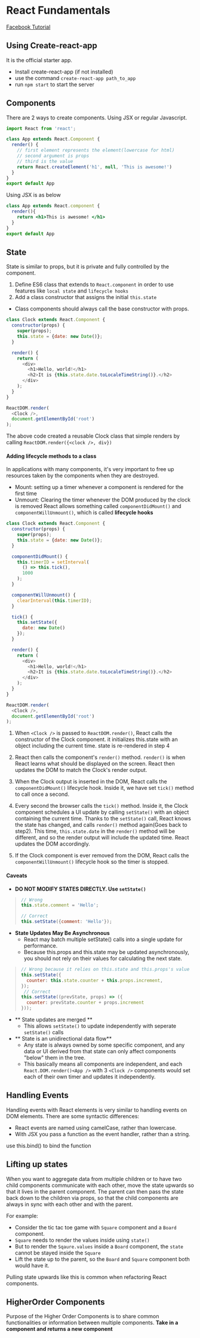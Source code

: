 # React Fundamentals

[Facebook Tutorial](https://facebook.github.io/react/docs/introducing-jsx.html)

## Using Create-react-app
It is the official starter app. 
  * Install create-react-app (if not installed)
  * use the command `create-react-app path_to_app`
  * run `npm start` to start the server

## Components
There are 2 ways to create components. Using JSX or regular Javascript.
```javascript
import React from 'react';

class App extends React.Component {
  render() {
    // first element represents the element(lowercase for html)
    // second argument is props
    // third is the value
    return React.createElement('h1', null, 'This is awesome!')
  }
}
export default App
```
Using JSX is as below
```jsx
class App extends React.component {
  render(){
    return <h1>This is awesome! </h1>
  }
}
export default App
```

## State
State is similar to props, but it is private and fully controlled by the component.
1. Define ES6 class that extends to `React.component` in order to use features like `local state` and `lifecycle hooks`
2. Add a class constructor that assigns the initial `this.state`
  * Class components should always call the base constructor with props.
```javascript
class Clock extends React.Component {
  constructor(props) {
    super(props);
    this.state = {date: new Date()};
  }

  render() {
    return (
      <div>
        <h1>Hello, world!</h1>
        <h2>It is {this.state.date.toLocaleTimeString()}.</h2>
      </div>
    );
  }
}

ReactDOM.render(
  <Clock />,
  document.getElementById('root')
);
```
The above code created a reusable Clock class that simple renders by calling `ReactDOM.render({<clock />, div})`

#### Adding lifecycle methods to a class
In applications with many components, it's very important to free up resources taken by the components when they are destroyed.
  * Mount: setting up a timer whenever a component is rendered for the first time
  * Unmount: Clearing the timer whenever the DOM produced by the clock is removed
React allows something called `componentDidMount()` and `componentWillUnmount()`, which is called **lifecycle hooks**
```javascript
class Clock extends React.Component {
  constructor(props) {
    super(props);
    this.state = {date: new Date()};
  }

  componentDidMount() {
    this.timerID = setInterval(
      () => this.tick(),
      1000
    );
  }

  componentWillUnmount() {
    clearInterval(this.timerID);
  }

  tick() {
    this.setState({
      date: new Date()
    });
  }

  render() {
    return (
      <div>
        <h1>Hello, world!</h1>
        <h2>It is {this.state.date.toLocaleTimeString()}.</h2>
      </div>
    );
  }
}

ReactDOM.render(
  <Clock />,
  document.getElementById('root')
);
```

1. When `<Clock />` is passed to `ReactDOM.render()`, React calls the constructor of the Clock component. it initializes this.state with an object including the current time. state is re-rendered in step 4

2. React then calls the component's `render()` method. `render()` is when React learns what should be displayed on the screen. React then updates the DOM to match the Clock's render output.

3. When the Clock output is inserted in the DOM, React calls the `componentDidMount()` lifecycle hook. Inside it, we have set `tick()` method to call once a second.

4. Every second the browser calls the `tick()` method. Inside it, the Clock component schedules a UI update by calling `setState()` with an object containing the current time. Thanks to the `setState()` call, React knows the state has changed, and calls `render()` method again(Goes back to step2). This time, `this.state.date` in the `render()` method will be different, and so the render output will include the updated time. React updates the DOM accordingly.

5. If the Clock component is ever removed from the DOM, React calls the `componentWillUnmount()` lifecycle hook so the timer is stopped.

#### Caveats
  * **DO NOT MODIFY STATES DIRECTLY. Use `setState()`**

  > ```javascript
  > // Wrong
  > this.state.comment = 'Hello';
  >
  > // Correct
  > this.setState({comment: 'Hello'});
  > ```

  * **State Updates May Be Asynchronous**
    * React may batch multiple setState() calls into a single update for performance.
    * Because this.props and this.state may be updated asynchronously, you should not rely on their values for calculating the next state.

  > ```javascript
  > // Wrong because it relies on this.state and this.props's value
  > this.setState({
  >   counter: this.state.counter + this.props.increment,
  > });
  >  // Correct
  > this.setState((prevState, props) => ({
  >   counter: prevState.counter + props.increment
  > }));
  > ```
  * ** State updates are merged **
    * This allows `setState()` to update independently with seperate `setState()` calls
  * ** State is an unidirectional data flow**
    *  Any state is always owned by some specific component, and any data or UI derived from that state can only affect components "below" them in the tree.
    * This basically means all components are independent, and each `React.DOM.render()<App />` with 3 `<Clock />` components would set each of their own timer and updates it independently.

## Handling Events
Handling events with React elements is very similar to handling events on DOM elements. There are some syntactic differences:

  * React events are named using camelCase, rather than lowercase.
  * With JSX you pass a function as the event handler, rather than a string.

use this.bind() to bind the function


## Lifting up states
When you want to aggregate data from multiple children or to have two child components communicate with each other, move the state upwards so that it lives in the parent component. The parent can then pass the state back down to the children via props, so that the child components are always in sync with each other and with the parent.

For example: 
  * Consider the tic tac toe game with `Square` component and a `Board` component. 
  * `Square` needs to render the values inside using `state()`
  * But to render the `Sqaure.values` inside a `Board` component, the `state` cannot be stayed inside the `Square`
  * Lift the state up to the parent, so the `Board` and `Square` component both would have it.

Pulling state upwards like this is common when refactoring React components.


## HigherOrder Components
Purpose of the Higher Order Components is to share common functionalities or information between multiple components. **Take in a component and returns a new component**
